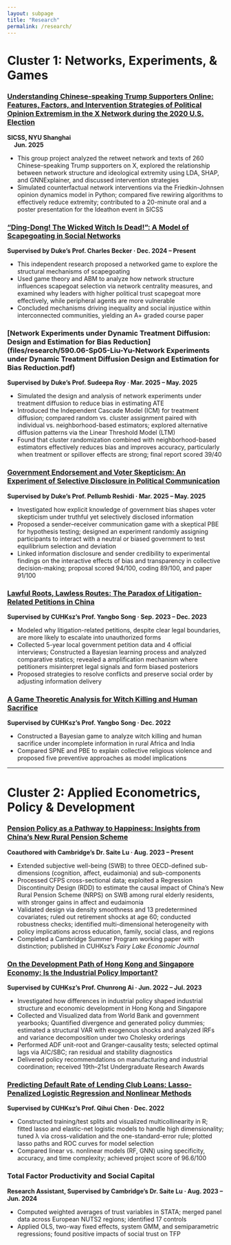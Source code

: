 ```yaml
---
layout: subpage
title: "Research"
permalink: /research/
---
```


# Cluster 1: Networks, Experiments, & Games

### [Understanding Chinese-speaking Trump Supporters Online: Features, Factors, and Intervention Strategies of Political Opinion Extremism in the X Network during the 2020 U.S. Election](files/research/SICSS_Pre.pdf)
**SICSS, NYU Shanghai**  
&nbsp;&nbsp;&nbsp;&nbsp;**Jun. 2025**
- This group project analyzed the retweet network and texts of 260 Chinese-speaking Trump supporters on X, explored the relationship between network structure and ideological extremity using LDA, SHAP, and GNNExplainer, and discussed intervention strategies  
- Simulated counterfactual network interventions via the Friedkin-Johnsen opinion dynamics model in Python; compared five rewiring algorithms to effectively reduce extremity; contributed to a 20-minute oral and a poster presentation for the Ideathon event in SICSS  

### [“Ding-Dong! The Wicked Witch Is Dead!”: A Model of Scapegoating in Social Networks](files/research/Working_Paper_1.pdf)  
**Supervised by Duke’s Prof. Charles Becker · Dec. 2024 – Present**  
- This independent research proposed a networked game to explore the structural mechanisms of scapegoating  
- Used game theory and ABM to analyze how network structure influences scapegoat selection via network centrality measures, and examined why leaders with higher political trust scapegoat more effectively, while peripheral agents are more vulnerable  
- Concluded mechanisms driving inequality and social injustice within interconnected communities, yielding an A+ graded course paper  

### [Network Experiments under Dynamic Treatment Diffusion: Design and Estimation for Bias Reduction](files/research/590.06-Sp05-Liu-Yu-Network Experiments under Dynamic Treatment Diffusion Design and Estimation for Bias Reduction.pdf)  
**Supervised by Duke’s Prof. Sudeepa Roy · Mar. 2025 – May. 2025**  
- Simulated the design and analysis of network experiments under treatment diffusion to reduce bias in estimating ATE  
- Introduced the Independent Cascade Model (ICM) for treatment diffusion; compared random vs. cluster assignment paired with individual vs. neighborhood-based estimators; explored alternative diffusion patterns via the Linear Threshold Model (LTM)  
- Found that cluster randomization combined with neighborhood-based estimators effectively reduces bias and improves accuracy, particularly when treatment or spillover effects are strong; final report scored 39/40  

### [Government Endorsement and Voter Skepticism: An Experiment of Selective Disclosure in Political Communication](files/research/ECON_690_Concept_Paper_Group_3.pdf)  
**Supervised by Duke’s Prof. Pellumb Reshidi · Mar. 2025 – May. 2025**  
- Investigated how explicit knowledge of government bias shapes voter skepticism under truthful yet selectively disclosed information  
- Proposed a sender–receiver communication game with a skeptical PBE for hypothesis testing; designed an experiment randomly assigning participants to interact with a neutral or biased government to test equilibrium selection and deviation  
- Linked information disclosure and sender credibility to experimental findings on the interactive effects of bias and transparency in collective decision-making; proposal scored 94/100, coding 89/100, and paper 91/100  

### [Lawful Roots, Lawless Routes: The Paradox of Litigation-Related Petitions in China](files/research/Independent_Research_1.pdf)    
**Supervised by CUHKsz’s Prof. Yangbo Song · Sep. 2023 – Dec. 2023**  
- Modeled why litigation-related petitions, despite clear legal boundaries, are more likely to escalate into unauthorized forms  
- Collected 5-year local government petition data and 4 official interviews; Constructed a Bayesian learning process and analyzed comparative statics; revealed a amplification mechanism where petitioners misinterpret legal signals and form biased posteriors  
- Proposed strategies to resolve conflicts and preserve social order by adjusting information delivery  

### [A Game Theoretic Analysis for Witch Killing and Human Sacrifice](files/research/ECO3160_Paper.pdf)    
**Supervised by CUHKsz’s Prof. Yangbo Song · Dec. 2022**  
- Constructed a Bayesian game to analyze witch killing and human sacrifice under incomplete information in rural Africa and India  
- Compared SPNE and PBE to explain collective religious violence and proposed five preventive approaches as model implications  

---

# Cluster 2: Applied Econometrics, Policy & Development

### [Pension Policy as a Pathway to Happiness: Insights from China’s New Rural Pension Scheme](files/research/Working_Paper_2.pdf)    
**Coauthored with Cambridge’s Dr. Saite Lu · Aug. 2023 – Present**  
- Extended subjective well-being (SWB) to three OECD-defined sub-dimensions (cognition, affect, eudaimonia) and sub-components  
- Processed CFPS cross-sectional data; exploited a Regression Discontinuity Design (RDD) to estimate the causal impact of China’s New Rural Pension Scheme (NRPS) on SWB among rural elderly residents, with stronger gains in affect and eudaimonia  
- Validated design via density smoothness and 13 predetermined covariates; ruled out retirement shocks at age 60; conducted robustness checks; identified multi-dimensional heterogeneity with policy implications across education, family, social class, and regions  
- Completed a Cambridge Summer Program working paper with distinction; published in CUHKsz’s *Fairy Lake Economic Journal*  

### [On the Development Path of Hong Kong and Singapore Economy: Is the Industrial Policy Important?](files/research/Independent_Research_3.pdf)    
**Supervised by CUHKsz’s Prof. Chunrong Ai · Jun. 2022 – Jul. 2023**  
- Investigated how differences in industrial policy shaped industrial structure and economic development in Hong Kong and Singapore  
- Collected and Visualized data from World Bank and government yearbooks; Quantified divergence and generated policy dummies; estimated a structural VAR with exogenous shocks and analyzed IRFs and variance decomposition under two Cholesky orderings  
- Performed ADF unit-root and Granger-causality tests; selected optimal lags via AIC/SBC; ran residual and stability diagnostics  
- Delivered policy recommendations on manufacturing and industrial coordination; received 19th–21st Undergraduate Research Awards  

### [Predicting Default Rate of Lending Club Loans: Lasso-Penalized Logistic Regression and Nonlinear Methods](files/research/ECO3080_Paper.pdf)    
**Supervised by CUHKsz’s Prof. Qihui Chen · Dec. 2022**  
- Constructed training/test splits and visualized multicollinearity in R; fitted lasso and elastic-net logistic models to handle high dimensionality; tuned λ via cross-validation and the one-standard-error rule; plotted lasso paths and ROC curves for model selection  
- Compared linear vs. nonlinear models (RF, GNN) using specificity, accuracy, and time complexity; achieved project score of 96.6/100  

### Total Factor Productivity and Social Capital  
**Research Assistant, Supervised by Cambridge’s Dr. Saite Lu · Aug. 2023 – Jun. 2024**  
- Computed weighted averages of trust variables in STATA; merged panel data across European NUTS2 regions; identified 17 controls  
- Applied OLS, two-way fixed effects, system GMM, and semiparametric regressions; found positive impacts of social trust on TFP  
